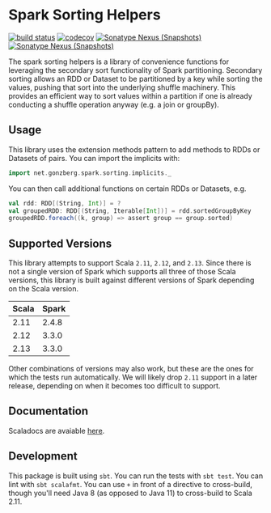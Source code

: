 # Spark Sorting Helpers

[![build status](https://github.com/cwienberg/spark-sorting-helpers/actions/workflows/release.yml/badge.svg)](https://github.com/cwienberg/spark-sorting-helpers/actions/workflows/release.yml) [![codecov](https://codecov.io/gh/cwienberg/spark-sorting-helpers/branch/main/graph/badge.svg?token=IC5NUTYXHI)](https://codecov.io/gh/cwienberg/spark-sorting-helpers) [![Sonatype Nexus (Snapshots)](https://img.shields.io/nexus/r/https/s01.oss.sonatype.org/net.gonzberg/spark-sorting-helpers_2.12.svg)](https://s01.oss.sonatype.org/content/repositories/releases/net/gonzberg/spark-sorting-helpers_2.12/) [![Sonatype Nexus (Snapshots)](https://img.shields.io/nexus/s/https/s01.oss.sonatype.org/net.gonzberg/spark-sorting-helpers_2.12.svg)](https://s01.oss.sonatype.org/content/repositories/snapshots/net/gonzberg/spark-sorting-helpers_2.12/)

The spark sorting helpers is a library of convenience functions for leveraging the secondary sort functionality of Spark partitioning. Secondary sorting allows an RDD or Dataset to be partitioned by a key while sorting the values, pushing that sort into the underlying shuffle machinery. This provides an efficient way to sort values within a partition if one is already conducting a shuffle operation anyway (e.g. a join or groupBy).

## Usage
This library uses the extension methods pattern to add methods to RDDs or Datasets of pairs. You can import the implicits with:
```scala
import net.gonzberg.spark.sorting.implicits._
```

You can then call additional functions on certain RDDs or Datasets, e.g.
```scala
val rdd: RDD[(String, Int)] = ?
val groupedRDD: RDD[(String, Iterable[Int])] = rdd.sortedGroupByKey
groupedRDD.foreach((k, group) => assert group == group.sorted)
```

## Supported Versions
This library attempts to support Scala `2.11`, `2.12`, and `2.13`. Since there is not a single version of Spark which supports all three of those Scala versions, this library is built against different versions of Spark depending on the Scala version.

| Scala | Spark |
| ----- | ----- |
| 2.11  | 2.4.8 |
| 2.12  | 3.3.0 |
| 2.13  | 3.3.0 |

Other combinations of versions may also work, but these are the ones for which the tests run automatically. We will likely drop `2.11` support in a later release, depending on when it becomes too difficult to support.

## Documentation

Scaladocs are avaiable [here](https://cwienberg.github.io/spark-sorting-helpers/).

## Development

This package is built using `sbt`. You can run the tests with `sbt test`. You can lint with `sbt scalafmt`. You can use `+` in front of a directive to cross-build, though you'll need Java 8 (as opposed to Java 11) to cross-build to Scala 2.11. 
